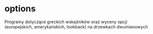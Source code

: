 # options
Programy dotyczące greckich wskaźników oraz wyceny opcji (europejskich, amerykańskich, lookback) na drzewkach dwumianowych
